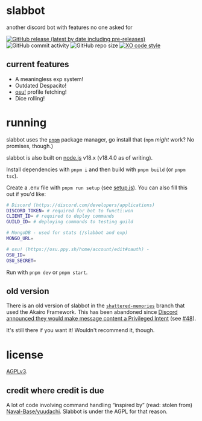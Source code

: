 # slabbot
another discord bot with features no one asked for

[![GitHub release (latest by date including pre-releases)](https://img.shields.io/github/v/release/12beesinatrenchcoat/slabbot?include_prereleases&style=flat-square)](https://github.com/12beesinatrenchcoat/slabbot/releases)
![GitHub commit activity](https://img.shields.io/github/commit-activity/m/12beesinatrenchcoat/slabbot?style=flat-square)
![GitHub repo size](https://img.shields.io/github/repo-size/12beesinatrenchcoat/slabbot?style=flat-square)
[![XO code style](https://flat.badgen.net/badge/code%20style/XO-ish/cyan)](.eslintrc.json)

## current features
- A meaningless exp system!
- Outdated Despacito!
- [osu!](https://osu.ppy.sh) profile fetching!
- Dice rolling!

# running
slabbot uses the [`pnpm`](https://pnpm.io/) package manager, go install that (`npm` *might* work? No promises, though.)

slabbot is also built on [node.js](https://nodejs.org) v18.x (v18.4.0 as of writing).

Install dependencies with `pnpm i` and then build with `pnpm build` (or `pnpm tsc`).

Create a .env file with `pnpm run setup` (see [setup.js](/setup.js)). You can also fill this out if you'd like:
```sh
# Discord (https://discord.com/developers/applications)
DISCORD_TOKEN= # required for bot to functi:won
CLIENT_ID= # required to deploy commands
GUILD_ID= # deploying commands to testing guild

# MongoDB - used for stats (/slabbot and exp)
MONGO_URL=

# osu! (https://osu.ppy.sh/home/account/edit#oauth) -
OSU_ID=
OSU_SECRET=
```

Run with `pnpm dev` or `pnpm start`.

## old version
There is an old version of slabbot in the [`shattered-memories`](https://github.com/12beesinatrenchcoat/slabbot/tree/shattered-memories) branch that used the Akairo Framework. This has been abandoned since [Discord announced they would make message content a Privileged Intent](https://support-dev.discord.com/hc/en-us/articles/4404772028055-Message-Content-Privileged-Intent-FAQ#:~:text=On%20August%2031%2C%202022%2C%20access%20to%20message%20content,than%2075%20servers%20are%20not%20affected%20at%20all.) (see [#48](https://github.com/12beesinatrenchcoat/slabbot/issues/48)).

It's still there if you want it! Wouldn't recommend it, though.

# license
[AGPLv3](LICENSE.txt).

## credit where credit is due
A lot of code involving command handling “inspired by” (read: stolen from) [Naval-Base/yuudachi](https://github.com/Naval-Base/yuudachi). Slabbot is under the AGPL for that reason.
